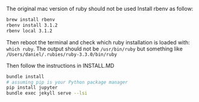 The original mac version of ruby should not be used
Install rbenv as follow:

```bash
brew install rbenv
rbenv install 3.1.2
rbenv local 3.1.2
```

Then reboot the terminal and check which ruby installation is loaded with: `which ruby`.
The output should not be `/usr/bin/ruby` but something like `/Users/daniel/.rubies/ruby-3.3.0/bin/ruby`

Then follow the instructions in INSTALL.MD

```bash
bundle install
# assuming pip is your Python package manager
pip install jupyter
bundle exec jekyll serve --lsi
```
